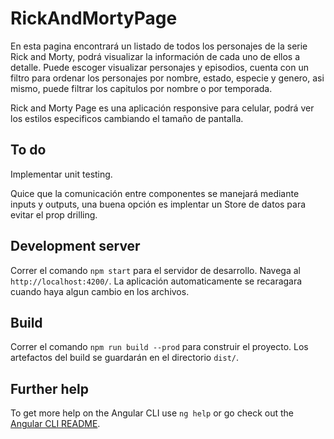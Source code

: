 # RickAndMortyPage

En esta pagina encontrará un listado de todos los personajes de la serie Rick and Morty, podrá visualizar la información de cada uno de ellos a detalle. Puede escoger visualizar personajes y episodios, cuenta con un filtro para ordenar los personajes por nombre, estado, especie y genero, asi mismo, puede filtrar los capitulos por nombre o por temporada. 

Rick and Morty Page es una aplicación responsive para celular, podrá ver los estilos especificos cambiando el tamaño de pantalla.

## To do

Implementar unit testing.

Quice que la comunicación entre componentes se manejará mediante inputs y outputs, una buena opción es implentar un Store de datos para evitar el prop drilling.


## Development server

Correr el comando `npm start` para el servidor de desarrollo. Navega al `http://localhost:4200/`. La aplicación automaticamente se recaragara cuando haya algun cambio en los archivos.

## Build

Correr el comando `npm run build --prod` para construir el proyecto. Los artefactos del build se guardarán en el directorio `dist/`.

## Further help

To get more help on the Angular CLI use `ng help` or go check out the [Angular CLI README](https://github.com/angular/angular-cli/blob/master/README.md).
